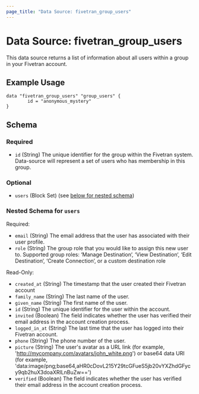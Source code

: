 ```yaml
---
page_title: "Data Source: fivetran_group_users"
---
```


# Data Source: fivetran_group_users

This data source returns a list of information about all users within a group in your Fivetran account.

## Example Usage

```hcl
data "fivetran_group_users" "group_users" {
        id = "anonymous_mystery"
}
```

<!-- schema generated by tfplugindocs -->
## Schema

### Required

- `id` (String) The unique identifier for the group within the Fivetran system. Data-source will represent a set of users who has membership in this group.

### Optional

- `users` (Block Set) (see [below for nested schema](#nestedblock--users))

<a id="nestedblock--users"></a>
### Nested Schema for `users`

Required:

- `email` (String) The email address that the user has associated with their user profile.
- `role` (String) The group role that you would like to assign this new user to. Supported group roles: ‘Manage Destination‘, ‘View Destination‘, ‘Edit Destination‘, ‘Create Connection‘, or a custom destination role

Read-Only:

- `created_at` (String) The timestamp that the user created their Fivetran account
- `family_name` (String) The last name of the user.
- `given_name` (String) The first name of the user.
- `id` (String) The unique identifier for the user within the account.
- `invited` (Boolean) The field indicates whether the user has verified their email address in the account creation process.
- `logged_in_at` (String) The last time that the user has logged into their Fivetran account.
- `phone` (String) The phone number of the user.
- `picture` (String) The user's avatar as a URL link (for example, 'http://mycompany.com/avatars/john_white.png') or base64 data URI (for example, 'data:image/png;base64,aHR0cDovL215Y29tcGFueS5jb20vYXZhdGFycy9qb2huX3doaXRlLnBuZw==')
- `verified` (Boolean) The field indicates whether the user has verified their email address in the account creation process.